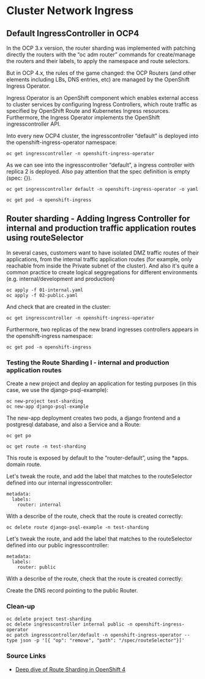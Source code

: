 # Cluster Network Ingress

## Default IngressController in OCP4

In the OCP 3.x version, the router sharding was implemented with patching directly the routers with the “oc adm router” commands for create/manage the routers and their labels, to apply the namespace and route selectors.

But in OCP 4.x, the rules of the game changed: the OCP Routers (and other elements including LBs, DNS entries, etc) are managed by the OpenShift Ingress Operator.

Ingress Operator is an OpenShift component which enables external access to cluster services by configuring Ingress Controllers, which route traffic as specified by OpenShift Route and Kubernetes Ingress resources. Furthermore, the Ingress Operator implements the OpenShift ingresscontroller API.

Into every new OCP4 cluster, the ingresscontroller “default” is deployed into the openshift-ingress-operator namespace:

````
oc get ingresscontroller -n openshift-ingress-operator
````

As we can see into the ingresscontroller “default”, a ingress controller with replica 2 is deployed. Also pay attention that the spec definition is empty (spec: {}).

````
oc get ingresscontroller default -n openshift-ingress-operator -o yaml
````

````
oc get pod -n openshift-ingress
````

## Router sharding - Adding Ingress Controller for internal and production traffic application routes using routeSelector

In several cases, customers want to have isolated DMZ traffic routes of their applications, from the internal traffic application routes (for example, only reachable from inside the Private subnet of the cluster). And also it's quite a common practice to create logical seggregations for different environments (e.g. internal/development and production)


````
oc apply -f 01-internal.yaml 
oc apply -f 02-public.yaml 
````

And check that are created in the cluster:

````
oc get ingresscontroller -n openshift-ingress-operator
````

Furthermore, two replicas of the new brand ingresses controllers appears in the openshift-ingress namespace:

````
oc get pod -n openshift-ingress
````

### Testing the Route Sharding I - internal and production application routes

Create a new project and deploy an application for testing purposes (in this case, we use the django-psql-example):

````
oc new-project test-sharding
oc new-app django-psql-example
````

The new-app deployment creates two pods, a django frontend and a postgresql database, and also a Service and a Route:

````
oc get po
````

````
oc get route -n test-sharding
````

This route is exposed by default to the “router-default”, using the *apps. domain route.

Let's tweak the route, and add the label that matches to the routeSelector defined into our internal ingresscontroller:

````
metadata:
  labels:
    router: internal
````

With a describe of the route, check that the route is created correctly:

````
oc delete route django-psql-example -n test-sharding
````

Let's tweak the route, and add the label that matches to the routeSelector defined into our public ingresscontroller:

````
metadata:
  labels:
    router: public
````

With a describe of the route, check that the route is created correctly:

Create the DNS record pointing to the public Router.

### Clean-up

````
oc delete project test-sharding
oc delete ingresscontroller internal public -n openshift-ingress-operator
oc patch ingresscontroller/default -n openshift-ingress-operator --type json -p '[{ "op": "remove", "path": "/spec/routeSelector"}]'
````

### Source Links

* [Deep dive of Route Sharding in OpenShift 4](https://rcarrata.com/openshift/ocp4_route_sharding/)
